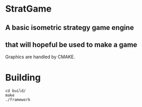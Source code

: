 # StratGame
## A basic isometric strategy game engine
## that will hopeful be used to make a game

Graphics are handled by CMAKE.


# Building

```
cd build/
make
./framework
```
